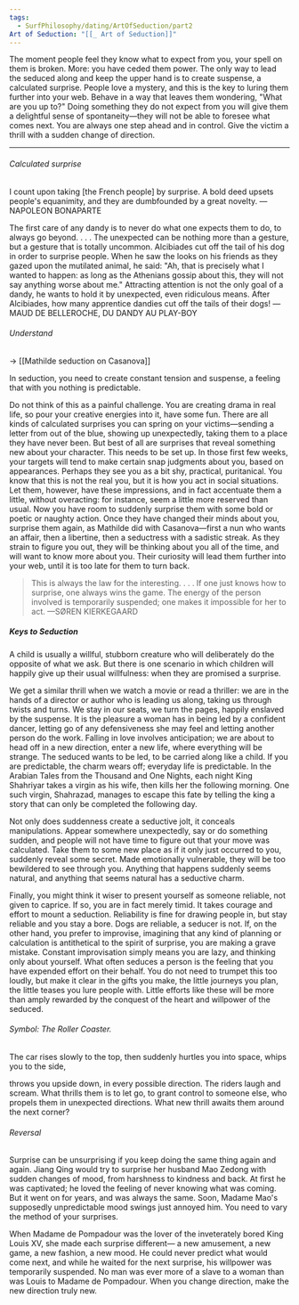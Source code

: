 ```yaml
---
tags:
  - SurfPhilosophy/dating/ArtOfSeduction/part2
Art of Seduction: "[[_ Art of Seduction]]"
---
```


The moment people feel they know what to expect from you, your spell on them is broken. More: you have ceded them power. The only way to lead the seduced along and keep the upper hand is to create suspense, a calculated surprise. People love a mystery, and this is the key to luring them further into your web. Behave in a way that leaves them wondering, "What are you up to?" Doing something they do not expect from you will give them a delightful sense of spontaneity—they will not be able to foresee what comes next. You are always one step ahead and in control. Give the victim a thrill with a sudden change of direction.

---

###### Calculated surprise
I count upon taking [the French people] by surprise. A bold deed upsets people's equanimity, and they are dumbfounded by a great novelty.
—NAPOLEON BONAPARTE

The first care of any dandy is to never do what one expects them to do, to always go beyond. . . . The unexpected can be nothing more than a gesture, but a gesture that is totally uncommon. Alcibiades cut off the tail of his dog in order to surprise people. When he saw the looks on his friends as they gazed upon the mutilated animal, he said: "Ah, that is precisely what I wanted to happen: as long as the Athenians gossip about this, they will not say anything worse about me." Attracting attention is not the only goal of a dandy, he wants to hold it by unexpected, even ridiculous means. After Alcibiades, how many apprentice dandies cut off the tails of their dogs!
—MAUD DE BELLEROCHE, DU DANDY AU PLAY-BOY


###### Understand
-> [[Mathilde seduction on Casanova]]

In seduction, you need to create constant tension and suspense, a feeling that with you nothing is predictable. 

Do not think of this as a painful challenge. You are creating drama in real life, so pour your creative energies into it, have some fun. There are all kinds of calculated surprises you can spring on your victims—sending a letter from out of the blue, showing up unexpectedly, taking them to a place they have never been. But best of all are surprises that reveal something new about your character. This needs to be set up. In those first few weeks, your targets will tend to make certain snap judgments about you, based on appearances. Perhaps they see you as a bit shy, practical, puritanical. You know that this is not the real you, but it is how you act in social situations. Let them, however, have these impressions, and in fact accentuate them a little, without overacting: for instance, seem a little more reserved than usual. Now you have room to suddenly surprise them with some bold or poetic or naughty action. Once they have changed their minds about you, surprise them again, as Mathilde did with Casanova—first a nun who wants an affair, then a libertine, then a seductress with a sadistic streak. As they strain to figure you out, they will be thinking about you all of the time, and will want to know more about you. Their curiosity will lead them further into your web, until it is too late for them to turn back.

>This is always the law for the interesting. . . . If one just knows how to surprise, one always wins the game. The energy of the person involved is temporarily suspended; one makes it impossible for her to act.
>—SØREN KIERKEGAARD

##### Keys to Seduction
A child is usually a willful, stubborn creature who will deliberately do the opposite of what we ask. But there is one scenario in which children will happily give up their usual willfulness: when they are promised a surprise.

We get a similar thrill when we watch a movie or read a thriller: we are in the hands of a director or author who is leading us along, taking us through twists and turns. We stay in our seats, we turn the pages, happily enslaved by the suspense. It is the pleasure a woman has in being led by a confident dancer, letting go of any defensiveness she may feel and letting another person do the work. Falling in love involves anticipation; we are about to head off in a new direction, enter a new life, where everything will be strange. The seduced wants to be led, to be carried along like a child. If you are predictable, the charm wears off; everyday life is predictable. In the Arabian Tales from the Thousand and One Nights, each night King Shahriyar takes a virgin as his wife, then kills her the following morning. One such virgin, Shahrazad, manages to escape this fate by telling the king a story that can only be completed the following day.

Not only does suddenness create a seductive jolt, it conceals manipulations. Appear somewhere unexpectedly, say or do something sudden, and people will not have time to figure out that your move was calculated. Take them to some new place as if it only just occurred to you, suddenly reveal some secret. Made emotionally vulnerable, they will be too bewildered to see through you. Anything that happens suddenly seems natural, and anything that seems natural has a seductive charm.

Finally, you might think it wiser to present yourself as someone reliable, not given to caprice. If so, you are in fact merely timid. It takes courage and effort to mount a seduction. Reliability is fine for drawing people in, but stay reliable and you stay a bore. Dogs are reliable, a seducer is not. If, on the other hand, you prefer to improvise, imagining that any kind of planning or calculation is antithetical to the spirit of surprise, you are making a grave mistake. Constant improvisation simply means you are lazy, and thinking only about yourself. What often seduces a person is the feeling that you have expended effort on their behalf. You do not need to trumpet this too loudly, but make it clear in the gifts you make, the little journeys you plan, the little teases you lure people with. Little efforts like these will be more than amply rewarded by the conquest of the heart and willpower of the seduced.

###### Symbol: The Roller Coaster.
The car rises slowly to the top, then suddenly hurtles you into space, whips you to the side,

 throws you upside down, in every possible direction. The riders laugh and scream. What thrills them is to let go, to grant control to someone else, who propels them in unexpected directions. What new thrill awaits them around the next corner?

###### Reversal
Surprise can be unsurprising if you keep doing the same thing again and again. Jiang Qing would try to surprise her husband Mao Zedong with sudden changes of mood, from harshness to kindness and back. At first he was captivated; he loved the feeling of never knowing what was coming. But it went on for years, and was always the same. Soon, Madame Mao's supposedly unpredictable mood swings just annoyed him. You need to vary the method of your surprises.

When Madame de Pompadour was the lover of the inveterately bored King Louis XV, she made each surprise different— a new amusement, a new game, a new fashion, a new mood. He could never predict what would come next, and while he waited for the next surprise, his willpower was temporarily suspended. No man was ever more of a slave to a woman than was Louis to Madame de Pompadour. When you change direction, make the new direction truly new.